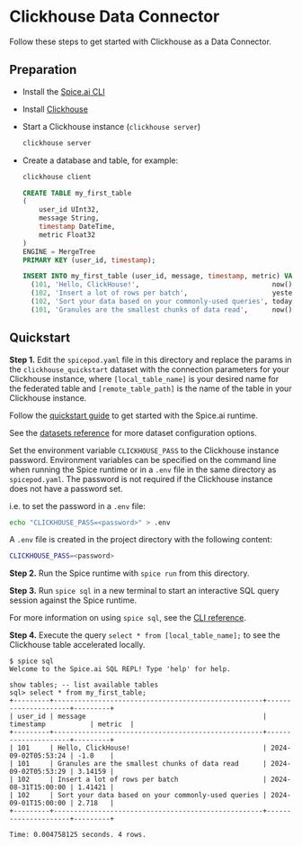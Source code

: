 # Clickhouse Data Connector

Follow these steps to get started with Clickhouse as a Data Connector.

## Preparation

- Install the [Spice.ai CLI](https://docs.spiceai.org/getting-started/installation)
- Install [Clickhouse](https://clickhouse.com/docs/en/install#quick-install)
- Start a Clickhouse instance (`clickhouse server`)

  ```bash
  clickhouse server
  ```

- Create a database and table, for example:

  ```bash
  clickhouse client
  ```

  ```sql
  CREATE TABLE my_first_table
  (
      user_id UInt32,
      message String,
      timestamp DateTime,
      metric Float32
  )
  ENGINE = MergeTree
  PRIMARY KEY (user_id, timestamp);

  INSERT INTO my_first_table (user_id, message, timestamp, metric) VALUES
    (101, 'Hello, ClickHouse!',                                 now(),       -1.0    ),
    (102, 'Insert a lot of rows per batch',                     yesterday(), 1.41421 ),
    (102, 'Sort your data based on your commonly-used queries', today(),     2.718   ),
    (101, 'Granules are the smallest chunks of data read',      now() + 5,   3.14159 );
  ```

## Quickstart

**Step 1.** Edit the `spicepod.yaml` file in this directory and replace the params in the `clickhouse_quickstart` dataset with the connection parameters for your Clickhouse instance, where `[local_table_name]` is your desired name for the federated table and `[remote_table_path]` is the name of the table in your Clickhouse instance.

Follow the [quickstart guide](https://docs.spiceai.org/getting-started) to get started with the Spice.ai runtime.

See the [datasets reference](https://docs.spiceai.org/reference/spicepod/datasets) for more dataset configuration options.

Set the environment variable `CLICKHOUSE_PASS` to the Clickhouse instance password. Environment variables can be specified on the command line when running the Spice runtime or in a `.env` file in the same directory as `spicepod.yaml`. The password is not required if the Clickhouse instance does not have a password set.

i.e. to set the password in a `.env` file:

```bash
echo "CLICKHOUSE_PASS=<password>" > .env
```

A `.env` file is created in the project directory with the following content:

```bash
CLICKHOUSE_PASS=<password>
```

**Step 2.** Run the Spice runtime with `spice run` from this directory.

**Step 3.** Run `spice sql` in a new terminal to start an interactive SQL query session against the Spice runtime.

For more information on using `spice sql`, see the [CLI reference](https://docs.spiceai.org/cli/reference/sql).

**Step 4.** Execute the query `select * from [local_table_name];` to see the Clickhouse table accelerated locally.

```console
$ spice sql
Welcome to the Spice.ai SQL REPL! Type 'help' for help.

show tables; -- list available tables
sql> select * from my_first_table;
+---------+----------------------------------------------------+---------------------+---------+
| user_id | message                                            | timestamp           | metric  |
+---------+----------------------------------------------------+---------------------+---------+
| 101     | Hello, ClickHouse!                                 | 2024-09-02T05:53:24 | -1.0    |
| 101     | Granules are the smallest chunks of data read      | 2024-09-02T05:53:29 | 3.14159 |
| 102     | Insert a lot of rows per batch                     | 2024-08-31T15:00:00 | 1.41421 |
| 102     | Sort your data based on your commonly-used queries | 2024-09-01T15:00:00 | 2.718   |
+---------+----------------------------------------------------+---------------------+---------+

Time: 0.004758125 seconds. 4 rows.
```
